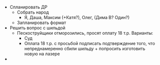 * Спланировать ДР
	* Собрать народ
		* Я, Даша, Максим (+Катя?), Олег, (Дима В? Один?)
	* Запланировать формат
* Решить вопрос с шильдой
	* Пескоструйщики отморозились, просят оплату 18 т.р. Варианты:
		* Суд
		* Оплата 18 т.р. с просьбой подписать подтверждение того, что непреднамеренно сбили шильду + попросить изготовить новую на лазере
* 